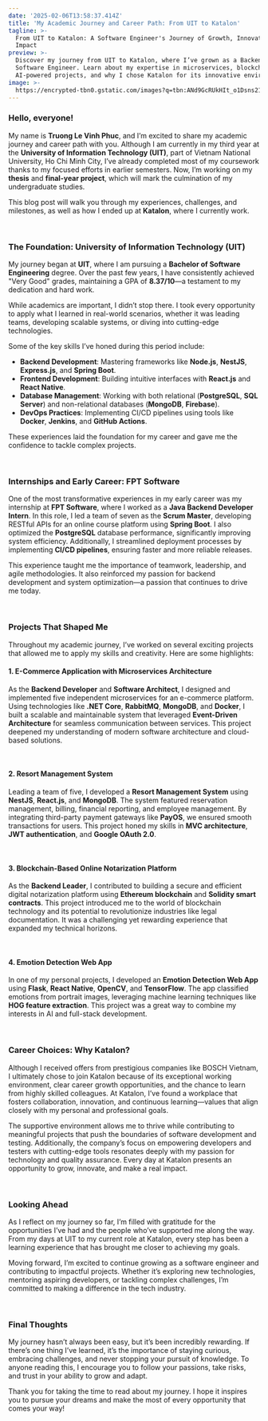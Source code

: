 ```yaml
---
date: '2025-02-06T13:58:37.414Z'
title: 'My Academic Journey and Career Path: From UIT to Katalon'
tagline: >-
  From UIT to Katalon: A Software Engineer's Journey of Growth, Innovation, and
  Impact
preview: >-
  Discover my journey from UIT to Katalon, where I’ve grown as a Backend
  Software Engineer. Learn about my expertise in microservices, blockchain, and
  AI-powered projects, and why I chose Katalon for its innovative environment
image: >-
  https://encrypted-tbn0.gstatic.com/images?q=tbn:ANd9GcRUkHIt_o1Dsns21uFvTsupWdnr3Yft59Vr-Q&s
---
```

### **Hello, everyone!**

My name is **Truong Le Vinh Phuc**, and I’m excited to share my academic journey and career path with you. Although I am currently in my third year at the **University of Information Technology (UIT)**, part of Vietnam National University, Ho Chi Minh City, I’ve already completed most of my coursework thanks to my focused efforts in earlier semesters. Now, I’m working on my **thesis** and **final-year project**, which will mark the culmination of my undergraduate studies. 

This blog post will walk you through my experiences, challenges, and milestones, as well as how I ended up at **Katalon**, where I currently work.


&nbsp;

### **The Foundation: University of Information Technology (UIT)**

My journey began at **UIT**, where I am pursuing a **Bachelor of Software Engineering** degree. Over the past few years, I have consistently achieved "Very Good" grades, maintaining a GPA of **8.37/10**—a testament to my dedication and hard work. 

While academics are important, I didn’t stop there. I took every opportunity to apply what I learned in real-world scenarios, whether it was leading teams, developing scalable systems, or diving into cutting-edge technologies.

Some of the key skills I’ve honed during this period include:

- **Backend Development**: Mastering frameworks like **Node.js**, **NestJS**, **Express.js**, and **Spring Boot**.
- **Frontend Development**: Building intuitive interfaces with **React.js** and **React Native**.
- **Database Management**: Working with both relational (**PostgreSQL**, **SQL Server**) and non-relational databases (**MongoDB**, **Firebase**).
- **DevOps Practices**: Implementing CI/CD pipelines using tools like **Docker**, **Jenkins**, and **GitHub Actions**.

These experiences laid the foundation for my career and gave me the confidence to tackle complex projects.


&nbsp;

### **Internships and Early Career: FPT Software**

One of the most transformative experiences in my early career was my internship at **FPT Software**, where I worked as a **Java Backend Developer Intern**. In this role, I led a team of seven as the **Scrum Master**, developing RESTful APIs for an online course platform using **Spring Boot**. I also optimized the **PostgreSQL** database performance, significantly improving system efficiency. Additionally, I streamlined deployment processes by implementing **CI/CD pipelines**, ensuring faster and more reliable releases.

This experience taught me the importance of teamwork, leadership, and agile methodologies. It also reinforced my passion for backend development and system optimization—a passion that continues to drive me today.


&nbsp;

### **Projects That Shaped Me**

Throughout my academic journey, I’ve worked on several exciting projects that allowed me to apply my skills and creativity. Here are some highlights:

#### 1. **E-Commerce Application with Microservices Architecture**

As the **Backend Developer** and **Software Architect**, I designed and implemented five independent microservices for an e-commerce platform. Using technologies like **.NET Core**, **RabbitMQ**, **MongoDB**, and **Docker**, I built a scalable and maintainable system that leveraged **Event-Driven Architecture** for seamless communication between services. This project deepened my understanding of modern software architecture and cloud-based solutions.


&nbsp;

#### 2. **Resort Management System**

Leading a team of five, I developed a **Resort Management System** using **NestJS**, **React.js**, and **MongoDB**. The system featured reservation management, billing, financial reporting, and employee management. By integrating third-party payment gateways like **PayOS**, we ensured smooth transactions for users. This project honed my skills in **MVC architecture**, **JWT authentication**, and **Google OAuth 2.0**.


&nbsp;

#### 3. **Blockchain-Based Online Notarization Platform**

As the **Backend Leader**, I contributed to building a secure and efficient digital notarization platform using **Ethereum blockchain** and **Solidity smart contracts**. This project introduced me to the world of blockchain technology and its potential to revolutionize industries like legal documentation. It was a challenging yet rewarding experience that expanded my technical horizons.


&nbsp;

#### 4. **Emotion Detection Web App**

In one of my personal projects, I developed an **Emotion Detection Web App** using **Flask**, **React Native**, **OpenCV**, and **TensorFlow**. The app classified emotions from portrait images, leveraging machine learning techniques like **HOG feature extraction**. This project was a great way to combine my interests in AI and full-stack development.


&nbsp;

### **Career Choices: Why Katalon?**

Although I received offers from prestigious companies like BOSCH Vietnam, I ultimately chose to join Katalon because of its exceptional working environment, clear career growth opportunities, and the chance to learn from highly skilled colleagues. At Katalon, I’ve found a workplace that fosters collaboration, innovation, and continuous learning—values that align closely with my personal and professional goals. 

The supportive environment allows me to thrive while contributing to meaningful projects that push the boundaries of software development and testing. Additionally, the company’s focus on empowering developers and testers with cutting-edge tools resonates deeply with my passion for technology and quality assurance. Every day at Katalon presents an opportunity to grow, innovate, and make a real impact.


&nbsp;

### **Looking Ahead**

As I reflect on my journey so far, I’m filled with gratitude for the opportunities I’ve had and the people who’ve supported me along the way. From my days at UIT to my current role at Katalon, every step has been a learning experience that has brought me closer to achieving my goals.

Moving forward, I’m excited to continue growing as a software engineer and contributing to impactful projects. Whether it’s exploring new technologies, mentoring aspiring developers, or tackling complex challenges, I’m committed to making a difference in the tech industry.


&nbsp;

### **Final Thoughts**

My journey hasn’t always been easy, but it’s been incredibly rewarding. If there’s one thing I’ve learned, it’s the importance of staying curious, embracing challenges, and never stopping your pursuit of knowledge. To anyone reading this, I encourage you to follow your passions, take risks, and trust in your ability to grow and adapt.

Thank you for taking the time to read about my journey. I hope it inspires you to pursue your dreams and make the most of every opportunity that comes your way!
